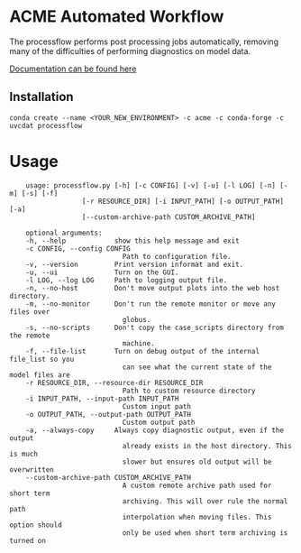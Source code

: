 # ACME Automated Workflow

The processflow performs post processing jobs automatically, removing many of the difficulties of performing 
diagnostics on model data. 

[Documentation can be found here](https://e3sm-project.github.io/processflow/docs/html/index.html)

## Installation<a name="installation"></a>

```
conda create --name <YOUR_NEW_ENVIRONMENT> -c acme -c conda-forge -c uvcdat processflow
```

# Usage<a name="usage"></a>

        usage: processflow.py [-h] [-c CONFIG] [-v] [-u] [-l LOG] [-n] [-m] [-s] [-f]
                      [-r RESOURCE_DIR] [-i INPUT_PATH] [-o OUTPUT_PATH] [-a]
                      [--custom-archive-path CUSTOM_ARCHIVE_PATH]

        optional arguments:
        -h, --help            show this help message and exit
        -c CONFIG, --config CONFIG
                                Path to configuration file.
        -v, --version         Print version informat and exit.
        -u, --ui              Turn on the GUI.
        -l LOG, --log LOG     Path to logging output file.
        -n, --no-host         Don't move output plots into the web host directory.
        -m, --no-monitor      Don't run the remote monitor or move any files over
                                globus.
        -s, --no-scripts      Don't copy the case_scripts directory from the remote
                                machine.
        -f, --file-list       Turn on debug output of the internal file_list so you
                                can see what the current state of the model files are
        -r RESOURCE_DIR, --resource-dir RESOURCE_DIR
                                Path to custom resource directory
        -i INPUT_PATH, --input-path INPUT_PATH
                                Custom input path
        -o OUTPUT_PATH, --output-path OUTPUT_PATH
                                Custom output path
        -a, --always-copy     Always copy diagnostic output, even if the output
                                already exists in the host directory. This is much
                                slower but ensures old output will be overwritten
        --custom-archive-path CUSTOM_ARCHIVE_PATH
                                A custom remote archive path used for short term
                                archiving. This will over rule the normal path
                                interpolation when moving files. This option should
                                only be used when short term archiving is turned on
